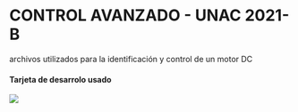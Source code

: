 # CONTROL AVANZADO - UNAC 2021-B
archivos utilizados para la identificación y control de un motor DC
#### Tarjeta de desarrolo usado
<img src="https://www.st.com/bin/ecommerce/api/image.PF266995.en.feature-description-include-personalized-no-cpn-large.jpg">
